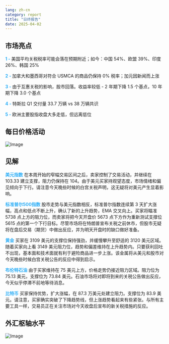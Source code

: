 ```yaml
---
lang: zh-cn
category: report
title: "日终报告"
date: 2025-04-02
---
```



<h2>市场亮点</h2>
<strong style="color: #2caef7;">1 - </strong> 美国平均关税税率可能会落在预期附近；如今：中国 54%、欧盟 39%、印度 26%、韩国 25%

<strong style="color: #2caef7;">2 - </strong> 加拿大和墨西哥对符合 USMCA 的商品仍保持 0% 税率；加元因新闻而上涨

<strong style="color: #2caef7;">3 - </strong> 由于互惠关税的影响，股市回落。收益率较低 - 2 年期下降 1.5 个基点，10 年期下降 3.0 个基点

<strong style="color: #2caef7;">4 - </strong> 特斯拉 Q1 交付量 33.7 万辆 vs 38 万辆共识

<strong style="color: #2caef7;">5 - </strong> 欧洲主要股指收盘大多走低，但远离低位



<h2>每日价格活动</h2>
<img src="https://markleighedu.github.io/img/Apr-2025/02-Apr-2025/price.jpg" alt="Image"/>

<h2>见解</h2>
<strong style="color: #2caef7;">美元指数</strong> 在本周开始的窄幅交易区间之后，卖家控制了交易活动，并继续在 103.33 建立支撑，阻力仍保持在 104。由于美元买家持观望态度，市场情绪和偏见倾向于下行。请注意今天晚些时候的白宫关税声明，这无疑将对美元产生显着影响。

<strong style="color: #2caef7;">标准普尔500指数</strong> 股市走势与美元指数相反，标准普尔指数连续第 3 天扩大涨幅，高点和低点不断上升，确认了新的上升趋势，EMA 交叉向上。买家将瞄准 5738 点上方的阻力位，而卖家将把今天开盘价 5673 点下方作为重新测试支撑位 5615 点的第一个下行目标。尽管市场将在特朗普宣布关税之前休市，但股市无疑将在盘后交易（期货）中做出反应，并为明天开盘时的缺口做好准备。

<strong style="color: #2caef7;">黄金</strong> 买家在 3109 美元的支撑位保持强劲，并缓慢攀升至舒适的 3120 美元区域。随着买家向上看 3149 美元阻力位，趋势和偏差维持在上升趋势内。只要获利回吐不出现，基本面和技术面就有利于避险商品进一步上涨。该金属将从美元和股市对今天晚些时候白宫关税公告的反应中得到启示。 

<strong style="color: #2caef7;">布伦特石油</strong> 由于买家维持在 75 美元上方，价格走势仍接近阻力区域。阻力位为 75.13 美元，支撑位为 73.84 美元。石油市场将对即将到来的关税公告做出反应，今天似乎停滞不前地等待消息。 

<strong style="color: #2caef7;">比特币</strong> 买家保持优势，扩大涨幅，在 87.3 万美元处建立阻力。支撑位为 83.9 美元。请注意，买家确实突破了下降趋势线，但上涨趋势看起来有些紧张。与所有主要工具一样，交易员正在关注市场对今天收盘后宣布的新关税措施的反应。 



<h2>外汇枢轴水平</h2>
<img src="https://markleighedu.github.io/img/Apr-2025/02-Apr-2025/pivot.jpg" alt="Image"/>